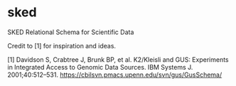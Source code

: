 # sked
SKED Relational Schema for Scientific Data

Credit to [1] for inspiration and ideas.

[1] Davidson S, Crabtree J, Brunk BP, et al. K2/Kleisli and GUS: Experiments in Integrated Access to Genomic Data Sources. IBM Systems J. 2001;40:512–531.
https://cbilsvn.pmacs.upenn.edu/svn/gus/GusSchema/
